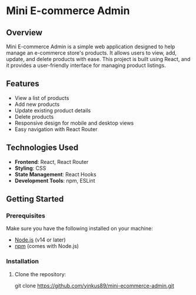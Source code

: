 # Mini E-commerce Admin

## Overview

Mini E-commerce Admin is a simple web application designed to help manage an e-commerce store's products. It allows users to view, add, update, and delete products with ease. This project is built using React, and it provides a user-friendly interface for managing product listings.

## Features

- View a list of products
- Add new products
- Update existing product details
- Delete products
- Responsive design for mobile and desktop views
- Easy navigation with React Router

## Technologies Used

- **Frontend**: React, React Router
- **Styling**: CSS
- **State Management**: React Hooks
- **Development Tools**: npm, ESLint

## Getting Started

### Prerequisites

Make sure you have the following installed on your machine:

- [Node.js](https://nodejs.org/) (v14 or later)
- [npm](https://www.npmjs.com/get-npm) (comes with Node.js)

### Installation

1. Clone the repository:


   git clone https://github.com/yinkus89/mini-ecommerce-admin.git
